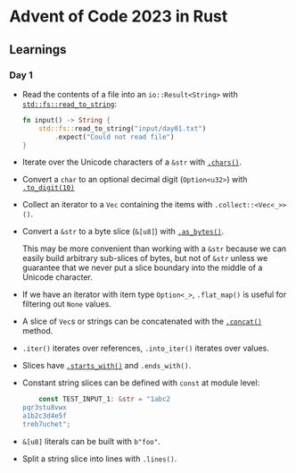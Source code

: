 # Advent of Code 2023 in Rust

## Learnings

### Day 1
*   Read the contents of a file into an `io::Result<String>` with [`std::fs::read_to_string`](https://doc.rust-lang.org/std/fs/fn.read_to_string.html):

    ```rust
    fn input() -> String {
        std::fs::read_to_string("input/day01.txt")
            .expect("Could not read file")
    }
    ```
*   Iterate over the Unicode characters of a `&str` with [`.chars()`](https://doc.rust-lang.org/std/primitive.str.html#method.chars).
*   Convert a `char` to an optional decimal digit (`Option<u32>`) with [`.to_digit(10)`](https://doc.rust-lang.org/std/primitive.char.html#method.to_digit)
*   Collect an iterator to a `Vec` containing the items with `.collect::<Vec<_>>()`.
*   Convert a `&str` to a byte slice (`&[u8]`) with [`.as_bytes()`](https://doc.rust-lang.org/std/primitive.str.html#method.as_bytes).

    This may be more convenient than working with a `&str` because we can easily build arbitrary sub-slices of bytes, but not of `&str` unless we guarantee that we never put a slice boundary into the middle of a Unicode character.
*   If we have an iterator with item type `Option<_>`, `.flat_map()` is useful for filtering out `None` values.
*   A slice of `Vec`s or strings can be concatenated with the [`.concat()`](https://doc.rust-lang.org/std/primitive.slice.html#method.concat) method.
*   `.iter()` iterates over references, `.into_iter()` iterates over values.
*   Slices have [`.starts_with()`](https://doc.rust-lang.org/std/primitive.slice.html#method.starts_with) and `.ends_with()`.
*   Constant string slices can be defined with `const` at module level:

    ```rust
        const TEST_INPUT_1: &str = "1abc2
    pqr3stu8vwx
    a1b2c3d4e5f
    treb7uchet";
    ```
*   `&[u8]` literals can be built with `b"foo"`.
*    Split a string slice into lines with `.lines()`.